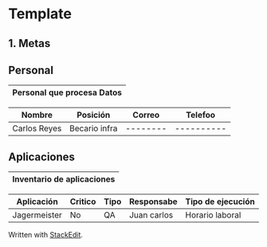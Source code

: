 # Template
## 1.  Metas
## Personal

|Personal que procesa Datos|
|---------------------|

|Nombre | Posición | Correo | Telefoo |
|------|-----------|--------|----------|
|Carlos Reyes| Becario infra|--------|----------|

## Aplicaciones
| Inventario de aplicaciones | 
|-----------------------------|

|Aplicación|Critico| Tipo| Responsabe|Tipo de ejecución|
|-----|-----|-----|-------|---|
|Jagermeister|No|QA|Juan carlos|Horario laboral |


 Written with [StackEdit](https://stackedit.io/).
<!--stackedit_data:
eyJoaXN0b3J5IjpbLTE5NDk3MjYzMTksMjAyMzQ2NzcxNywtOD
c1MDM3MjI0LDE2MjI3NTA4ODksNzMwOTk4MTE2XX0=
-->